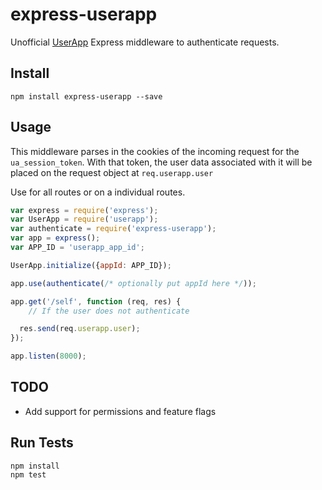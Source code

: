 # express-userapp

Unofficial [UserApp](http://userapp.io) Express middleware to authenticate requests.

## Install

```
npm install express-userapp --save
```

## Usage

This middleware parses in the cookies of the incoming request for the ` ua_session_token `. With that token, the user data associated with it will be placed on the request object at ` req.userapp.user `

Use for all routes or on a individual routes.

```js
var express = require('express');
var UserApp = require('userapp');
var authenticate = require('express-userapp');
var app = express();
var APP_ID = 'userapp_app_id';

UserApp.initialize({appId: APP_ID});

app.use(authenticate(/* optionally put appId here */));

app.get('/self', function (req, res) {
	// If the user does not authenticate

  res.send(req.userapp.user);
});

app.listen(8000);

```

## TODO

* Add support for permissions and feature flags

## Run Tests

```
npm install
npm test
```